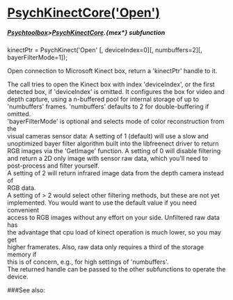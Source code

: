 # [PsychKinectCore('Open')](PsychKinectCore-Open) 
##### [Psychtoolbox](Psychtoolbox)>[PsychKinectCore](PsychKinectCore).{mex*} subfunction

kinectPtr = PsychKinect('Open' [, deviceIndex=0][, numbuffers=2][, bayerFilterMode=1]);

Open connection to Microsoft Kinect box, return a 'kinectPtr' handle to it.  
  
The call tries to open the Kinect box with index 'deviceIndex', or the first  
detected box, if 'deviceIndex' is omitted. It configures the box for video and  
depth capture, using a n-buffered pool for internal storage of up to  
'numbuffers' frames. 'numbuffers' defaults to 2 for double-buffering if omitted.  
'bayerFilterMode' is optional and selects mode of color reconstruction from the  
visual cameras sensor data: A setting of 1 (default) will use a slow and  
unoptimized bayer filter algorithm built into the libfreenect driver to return  
RGB images via the 'GetImage' function. A setting of 0 will disable filtering  
and return a 2D only image with sensor raw data, which you'll need to  
post-process and filter yourself.  
A setting of 2 will return infrared image data from the depth camera instead of  
RGB data.  
A setting of \> 2 would select other filtering methods, but these are not yet  
implemented. You would want to use the default value if you need convenient  
access to RGB images without any effort on your side. Unfiltered raw data has  
the advantage that cpu load of kinect operation is much lower, so you may get  
higher framerates. Also, raw data only requires a third of the storage memory if  
this is of concern, e.g., for high settings of 'numbuffers'.  
The returned handle can be passed to the other subfunctions to operate the  
device.  
  


###See also:

